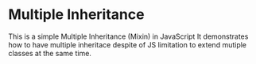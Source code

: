 # Multiple Inheritance
This is a simple Multiple Inheritance (Mixin) in JavaScript
It demonstrates how to have multiple inheritace despite of JS limitation to extend mutiple classes at the same time.
